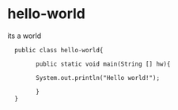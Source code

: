 # hello-world
its a world

      public class hello-world{

            public static void main(String [] hw){
      
            System.out.println("Hello world!");
      
            }
      }
